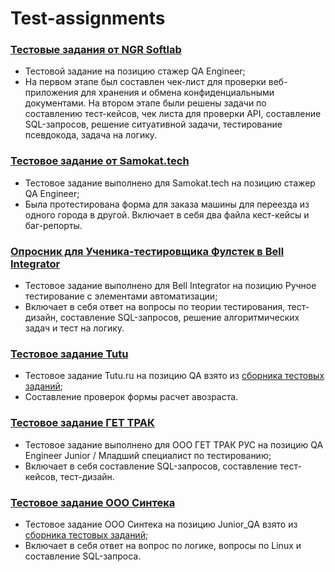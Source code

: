 # Test-assignments

### [Тестовые задания от NGR Softlab](https://github.com/KseniyaKerzhner/Test-assignments/tree/main/NGRSOFTLAB)
- Тестовой задание на позицию стажер QA Engineer;
- На первом этапе был составлен чек-лист для проверки веб-приложения для хранения и обмена конфиденциальными документами. На втором этапе были решены задачи по составлению тест-кейсов, чек листа для проверки API, составление SQL-запросов, решение ситуативной задачи, тестирование псевдокода, задача на логику.

### [Тестовое задание от Samokat.tech](https://github.com/KseniyaKerzhner/Test-assignments/tree/main/%D0%A2%D0%B5%D1%81%D1%82%D0%BE%D0%B2%D0%BE%D0%B5%20%D0%B7%D0%B0%D0%B4%D0%B0%D0%BD%D0%B8%D0%B5%20Samokat.tech)
- Тестовое задание выполнено для Samokat.tech на позицию стажер QA Engineer;
- Была протестирована форма для заказа машины для переезда из одного города в другой. Включает в себя два файла кест-кейсы и баг-репорты.

### [Опросник для Ученика-тестировщика Фулстек в Bell Integrator](https://github.com/KseniyaKerzhner/Test-assignments/blob/main/%D0%9E%D0%BF%D1%80%D0%BE%D1%81%D0%BD%D0%B8%D0%BA%20%D0%B4%D0%BB%D1%8F%20%D0%A3%D1%87%D0%B5%D0%BD%D0%B8%D0%BA%D0%B0-%D1%82%D0%B5%D1%81%D1%82%D0%B8%D1%80%D0%BE%D0%B2%D1%89%D0%B8%D0%BA%D0%B0%20%D0%A4%D1%83%D0%BB%D1%81%D1%82%D0%B5%D0%BA%20%D0%B2%20Bell%20Integrator.pdf) 
- Тестовое задание выполнено для Bell Integrator на позицию Ручное тестирование с элементами автоматизации;
- Включает в себя ответ на вопросы по теории тестирования, тест-дизайн, составление SQL-запросов, решение алгоритмических задач и тест на логику.

### [Тестовое задание Tutu](https://github.com/KseniyaKerzhner/Test-assignments/blob/main/%D0%A2%D0%B5%D1%81%D1%82%D0%BE%D0%B2%D0%BE%D0%B5%20%D0%B7%D0%B0%D0%B4%D0%B0%D0%BD%D0%B8%D0%B5%20Tutu.md)
- Тестовое задание Tutu.ru на позицию QA взято из [сборника тестовых заданий](https://github.com/Hexlet/ru-test-assignments?tab=readme-ov-file);
- Составление проверок формы расчет авозраста.

### [Тестовое задание ГЕТ ТРАК](https://github.com/KseniyaKerzhner/Test-assignments/blob/main/%D0%A2%D0%B5%D1%81%D1%82%D0%BE%D0%B2%D0%BE%D0%B5%20%D0%B7%D0%B0%D0%B4%D0%B0%D0%BD%D0%B8%D0%B5%20%D0%93%D0%95%D0%A2%20%D0%A2%D0%A0%D0%90%D0%9A.pdf)
- Тестовое задание выполнено для ООО ГЕТ ТРАК РУС на позицию QA Engineer Junior / Младший специалист по тестированию;
- Включает в себя составление SQL-запросов, составление тест-кейсов, тест-дизайн.

### [Тестовое задание ООО Синтека](https://github.com/KseniyaKerzhner/Test-assignments/blob/main/%D0%A2%D0%B5%D1%81%D1%82%D0%BE%D0%B2%D0%BE%D0%B5%20%D0%B7%D0%B0%D0%B4%D0%B0%D0%BD%D0%B8%D0%B5%20%D0%9E%D0%9E%D0%9E%20%D0%A1%D0%B8%D0%BD%D1%82%D0%B5%D0%BA%D0%B0.md) 
- Тестовое задание ООО Синтека на позицию Junior_QA взято из [сборника тестовых заданий](https://github.com/Hexlet/ru-test-assignments?tab=readme-ov-file);
- Включает в себя ответ на вопрос по логике, вопросы по Linux и составление SQL-запроса.
